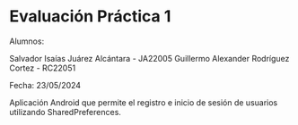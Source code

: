 # Evaluación Práctica 1

Alumnos:

Salvador Isaías Juárez Alcántara - JA22005
Guillermo Alexander Rodríguez Cortez - RC22051

Fecha:
23/05/2024


Aplicación Android que permite el registro e inicio de sesión de usuarios utilizando SharedPreferences.
